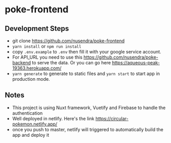 # poke-frontend

## Development Steps

- git clone https://github.com/nusendra/poke-frontend
- `yarn install` or `npm run install`
- copy `.env.example` to `.env` then fill it with your google service account.
- For API_URL you need to use this https://github.com/nusendra/poke-backend to serve the data. Or you can go here https://aqueous-peak-19363.herokuapp.com/
- `yarn generate` to generate to static files and `yarn start` to start app in production mode.

## Notes

- This project is using Nuxt framework, Vuetify and Firebase to handle the authentication
- Well deployed in netlify. Here's the link https://circular-pokemon.netlify.app/
- once you push to master, netlify will triggered to automatically build the app and deploy it
